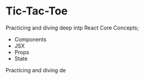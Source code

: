 # Tic-Tac-Toe

Practicing and diving deep intp React Core Concepts; 
- Components
- JSX
- Props
- State


Practicing and diving de



